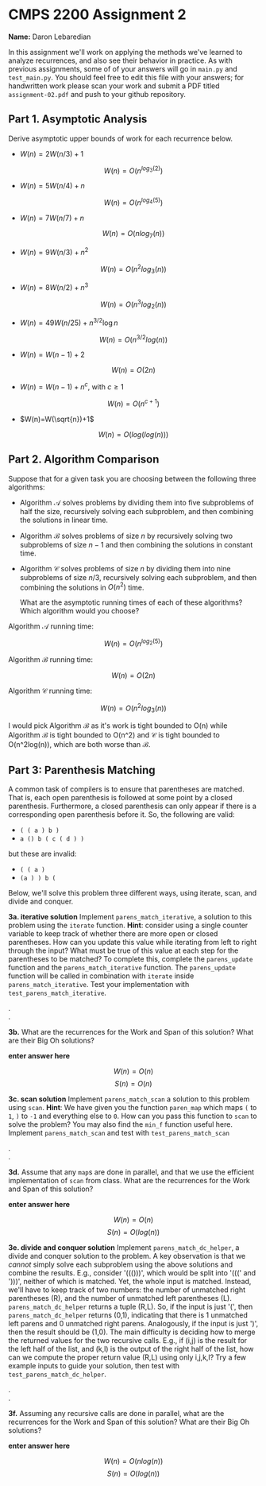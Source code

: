 # CMPS 2200 Assignment 2

**Name:** Daron Lebaredian

In this assignment we'll work on applying the methods we've learned to analyze recurrences, and also see their behavior
in practice. As with previous
assignments, some of of your answers will go in `main.py` and `test_main.py`. You
should feel free to edit this file with your answers; for handwritten
work please scan your work and submit a PDF titled `assignment-02.pdf`
and push to your github repository.


## Part 1. Asymptotic Analysis

Derive asymptotic upper bounds of work for each recurrence below.

* $W(n)=2W(n/3)+1$

$$ W(n)=O(n^{log_{3}(2)}) $$
 
* $W(n)=5W(n/4)+n$

$$ W(n)=O(n^{log_{4}(5)}) $$

* $W(n)=7W(n/7)+n$

$$ W(n)=O(nlog_{7}(n)) $$

* $W(n)=9W(n/3)+n^2$

$$ W(n)=O(n^2log_{3}(n)) $$

* $W(n)=8W(n/2)+n^3$

$$ W(n)=O(n^3log_{2}(n)) $$

* $W(n)=49W(n/25)+n^{3/2}\log n$

$$ W(n)=O(n^{3/2}log(n)) $$

* $W(n)=W(n-1)+2$

$$ W(n)=O(2n) $$

* $W(n)= W(n-1)+n^c$, with $c\geq 1$

$$ W(n)=O(n^{c+1}) $$

* $W(n)=W(\sqrt{n})+1$

$$ W(n)=O(log(log(n))) $$

## Part 2. Algorithm Comparison

Suppose that for a given task you are choosing between the following three algorithms:

  * Algorithm $\mathcal{A}$ solves problems by dividing them into
      five subproblems of half the size, recursively solving each
      subproblem, and then combining the solutions in linear time.
    
  * Algorithm $\mathcal{B}$ solves problems of size $n$ by
      recursively solving two subproblems of size $n-1$ and then
      combining the solutions in constant time.
    
  * Algorithm $\mathcal{C}$ solves problems of size $n$ by dividing
      them into nine subproblems of size $n/3$, recursively solving
      each subproblem, and then combining the solutions in $O(n^2)$
      time.

    What are the asymptotic running times of each of these algorithms?
    Which algorithm would you choose?

Algorithm $\mathcal{A}$ running time: 

$$ W(n)=O(n^{log_{2}(5)}) $$

Algorithm $\mathcal{B}$ running time: 

$$ W(n)=O(2n) $$

Algorithm $\mathcal{C}$ running time: 

$$ W(n)=O(n^{2}log_{3}(n)) $$

I would pick Algorithm $\mathcal{B}$ as it's work is tight bounded to O(n) while Algorithm $\mathcal{B}$ is tight bounded to O(n^2) and $\mathcal{C}$ is tight bounded to O(n^2log(n)), which are both worse than $\mathcal{B}$.



## Part 3: Parenthesis Matching

A common task of compilers is to ensure that parentheses are matched. That is, each open parenthesis is followed at some point by a closed parenthesis. Furthermore, a closed parenthesis can only appear if there is a corresponding open parenthesis before it. So, the following are valid:

- `( ( a ) b )`
- `a () b ( c ( d ) )`

but these are invalid:

- `( ( a )`
- `(a ) ) b (`

Below, we'll solve this problem three different ways, using iterate, scan, and divide and conquer.

**3a. iterative solution** Implement `parens_match_iterative`, a solution to this problem using the `iterate` function. **Hint**: consider using a single counter variable to keep track of whether there are more open or closed parentheses. How can you update this value while iterating from left to right through the input? What must be true of this value at each step for the parentheses to be matched? To complete this, complete the `parens_update` function and the `parens_match_iterative` function. The `parens_update` function will be called in combination with `iterate` inside `parens_match_iterative`. Test your implementation with `test_parens_match_iterative`.


.  
. 



**3b.** What are the recurrences for the Work and Span of this solution? What are their Big Oh solutions?

**enter answer here**

$$ W(n)=O(n) $$
$$ S(n)=O(n) $$


**3c. scan solution** Implement `parens_match_scan` a solution to this problem using `scan`. **Hint**: We have given you the function `paren_map` which maps `(` to `1`, `)` to `-1` and everything else to `0`. How can you pass this function to `scan` to solve the problem? You may also find the `min_f` function useful here. Implement `parens_match_scan` and test with `test_parens_match_scan`

.  
. 



**3d.** Assume that any `map`s are done in parallel, and that we use the efficient implementation of `scan` from class. What are the recurrences for the Work and Span of this solution? 

**enter answer here**

$$ W(n)=O(n) $$
$$ S(n)=O(log(n)) $$



**3e. divide and conquer solution** Implement `parens_match_dc_helper`, a divide and conquer solution to the problem. A key observation is that we *cannot* simply solve each subproblem using the above solutions and combine the results. E.g., consider '((()))', which would be split into '(((' and ')))', neither of which is matched. Yet, the whole input is matched. Instead, we'll have to keep track of two numbers: the number of unmatched right parentheses (R), and the number of unmatched left parentheses (L). `parens_match_dc_helper` returns a tuple (R,L). So, if the input is just '(', then `parens_match_dc_helper` returns (0,1), indicating that there is 1 unmatched left parens and 0 unmatched right parens. Analogously, if the input is just ')', then the result should be (1,0). The main difficulty is deciding how to merge the returned values for the two recursive calls. E.g., if (i,j) is the result for the left half of the list, and (k,l) is the output of the right half of the list, how can we compute the proper return value (R,L) using only i,j,k,l? Try a few example inputs to guide your solution, then test with `test_parens_match_dc_helper`.



.  
. 





**3f.** Assuming any recursive calls are done in parallel, what are the recurrences for the Work and Span of this solution? What are their Big Oh solutions?

**enter answer here**

$$ W(n)=O(nlog(n)) $$
$$ S(n)=O(log(n)) $$


 
 


